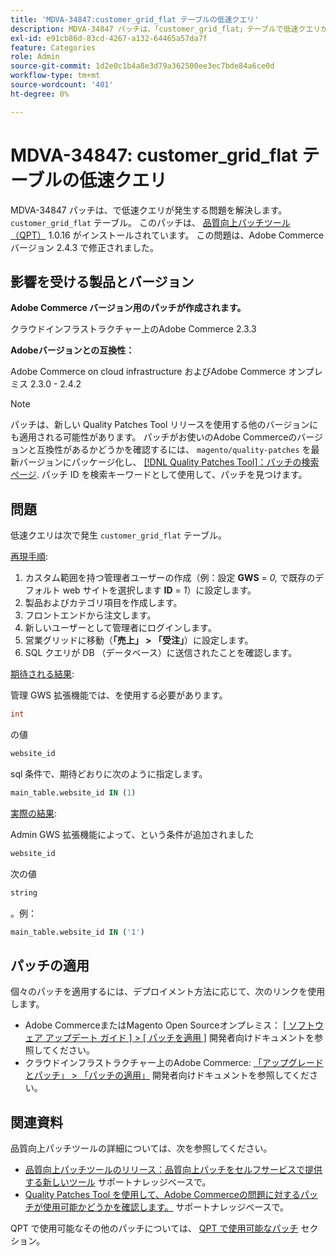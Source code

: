 ```yaml
---
title: 'MDVA-34847:customer_grid_flat テーブルの低速クエリ'
description: MDVA-34847 パッチは、「customer_grid_flat」テーブルで低速クエリが発生する問題を解決します。 このパッチは、[Quality Patches Tool （QPT） ] （/help/announcements/adobe-commerce-announcements/magento-quality-patches-released-new-tool-to-self-serve-quality-patches.md） 1.0.16 がインストールされている場合に利用できます。 この問題は、Adobe Commerce バージョン 2.4.3 で修正されました。
exl-id: e91cb86d-83cd-4267-a132-64465a57da7f
feature: Categories
role: Admin
source-git-commit: 1d2e0c1b4a8e3d79a362500ee3ec7bde84a6ce0d
workflow-type: tm+mt
source-wordcount: '401'
ht-degree: 0%

---
```


# MDVA-34847: customer_grid_flat テーブルの低速クエリ

MDVA-34847 パッチは、で低速クエリが発生する問題を解決します。 `customer_grid_flat` テーブル。 このパッチは、 [品質向上パッチツール（QPT）](/help/announcements/adobe-commerce-announcements/magento-quality-patches-released-new-tool-to-self-serve-quality-patches.md) 1.0.16 がインストールされています。 この問題は、Adobe Commerce バージョン 2.4.3 で修正されました。

## 影響を受ける製品とバージョン

**Adobe Commerce バージョン用のパッチが作成されます。**

クラウドインフラストラクチャー上のAdobe Commerce 2.3.3

**Adobeバージョンとの互換性：**

Adobe Commerce on cloud infrastructure およびAdobe Commerce オンプレミス 2.3.0 - 2.4.2

>[!NOTE]
>
>パッチは、新しい Quality Patches Tool リリースを使用する他のバージョンにも適用される可能性があります。 パッチがお使いのAdobe Commerceのバージョンと互換性があるかどうかを確認するには、 `magento/quality-patches` を最新バージョンにパッケージ化し、 [[!DNL Quality Patches Tool]：パッチの検索ページ](https://devdocs.magento.com/quality-patches/tool.html#patch-grid). パッチ ID を検索キーワードとして使用して、パッチを見つけます。

## 問題

低速クエリは次で発生 `customer_grid_flat` テーブル。

<u>再現手順</u>:

1. カスタム範囲を持つ管理者ユーザーの作成（例：設定 **GWS** = *0,* で既存のデフォルト web サイトを選択します **ID** = *1*）に設定します。
1. 製品およびカテゴリ項目を作成します。
1. フロントエンドから注文します。
1. 新しいユーザーとして管理者にログインします。
1. 営業グリッドに移動（**「売上」 > 「受注」**）に設定します。
1. SQL クエリが DB （データベース）に送信されたことを確認します。

<u>期待される結果</u>:

管理 GWS 拡張機能では、を使用する必要があります。

```sql
int
```

の値

```sql
website_id
```

sql 条件で、期待どおりに次のように指定します。

```sql
main_table.website_id IN (1)
```

<u>実際の結果</u>:

Admin GWS 拡張機能によって、という条件が追加されました

```sql
website_id
```

次の値

```sql
string
```

。例：

```sql
main_table.website_id IN ('1')
```

## パッチの適用

個々のパッチを適用するには、デプロイメント方法に応じて、次のリンクを使用します。

* Adobe CommerceまたはMagento Open Sourceオンプレミス： [[ ソフトウェア アップデート ガイド ] > [ パッチを適用 ]](https://devdocs.magento.com/guides/v2.4/comp-mgr/patching/mqp.html) 開発者向けドキュメントを参照してください。
* クラウドインフラストラクチャー上のAdobe Commerce: [「アップグレードとパッチ」 > 「パッチの適用」](https://devdocs.magento.com/cloud/project/project-patch.html) 開発者向けドキュメントを参照してください。

## 関連資料

品質向上パッチツールの詳細については、次を参照してください。

* [品質向上パッチツールのリリース：品質向上パッチをセルフサービスで提供する新しいツール](/help/announcements/adobe-commerce-announcements/magento-quality-patches-released-new-tool-to-self-serve-quality-patches.md) サポートナレッジベースで。
* [Quality Patches Tool を使用して、Adobe Commerceの問題に対するパッチが使用可能かどうかを確認します。](/help/support-tools/patches-available-in-qpt-tool/check-patch-for-magento-issue-with-magento-quality-patches.md) サポートナレッジベースで。

QPT で使用可能なその他のパッチについては、 [QPT で使用可能なパッチ](https://support.magento.com/hc/en-us/sections/360010506631-Patches-available-in-QPT-tool-) セクション。
